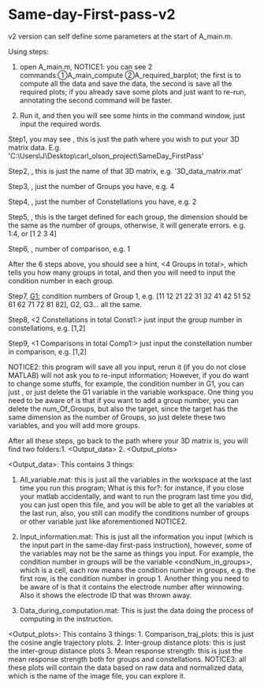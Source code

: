 # Same-day-First-pass-v2

v2 version can self define some parameters at the start of A_main.m.  

Using steps:

1. open A_main.m, NOTICE1: you can see 2 commands:①A_main_compute ②A_required_barplot; the first is to compute all the data and save the data, the second is save all the required plots; if you already save some plots and just want to re-run, annotating the second command will be faster. 

2. Run it, and then you will see some hints in the command window, just input the required words. 

Step1, you may see <Enter datapath:>, this is just the path where you wish to put your 3D matrix data. E.g. 'C:\Users\J\Desktop\carl_olson_project\SameDay_FirstPass\'

Step2, <Enter datafile name:>, this is just the name of that 3D matrix, e.g. '3D_data_matrix.mat'

Step3, <Enter the number of Groups: >, just the number of Groups you have, e.g. 4 

Step4, <Enter the number of Constellations: >, just the number of Constellations you have, e.g. 2

Step5, <Enter target for each group:>, this is the target defined for each group, the dimension should be the same as the number of groups, otherwise, it will generate errors. e.g. 1:4, or [1 2 3 4]

Step6, <Enter the number of Comparison: >, number of comparison, e.g. 1

After the 6 steps above, you should see a hint, <4 Groups in total>, which tells you how many groups in total, and then you will need to input the condition number in each group. 

Step7, <G1:> condition numbers of Group 1, e.g. [11 12 21 22 31 32 41 42 51 52 61 62 71 72 81 82], G2, G3... all the same.

Step8, <2 Constellations in total
Const1:> just input the group number in constellations, e.g. [1,2]

Step9, <1 Comparisons in total
Comp1:> just input the constellation number in comparison, e.g. [1,2]




NOTICE2: this program will save all you input, rerun it (if you do not close MATLAB) will not ask you to re-input information; 
However, if you do want to change some stuffs, for example, the condition number in G1, you can just <clear G1>, or just delete the G1 variable in the variable workspace. One thing you need to be aware of is that if you want to add a group number, you can delete the num_Of_Groups, but also the target, since the target has the same dimension as the number of Groups, so just delete these two variables, and you will add more groups.

After all these steps, go back to the path where your 3D matrix is, you will find two folders:1. <Output_data> 2. <Output_plots>

<Output_data>: This contains 3 things: 
1. All_variable.mat: this is just all the variables in the workspace at the last time you run this program; What is this for?: for instance, if you close your matlab accidentally, and want to run the program last time you did, you can just open this file,  and you will be able to get all the variables at the last run, also, you still can modify the conditions number of groups or other variable just like  aforementioned NOTICE2.

2. Input_information.mat: This is just all the information you input (which is the input part in the same-day first-pass instruction), however, some of the variables may not be the same as things you input. For example, the condition number in groups  will be the variable <condNum_in_groups>, which is a cell, each row means the condition number in groups, e.g. the first row, is the condition number in group 1. 
	Another thing you need to be aware of is that it contains the electrode number after winnowing. Also it shows the electrode ID that was thrown away. 

3. Data_during_computation.mat: This is just the data doing the process of computing in the instruction.

<Output_plots>: This contains 3 things: 1. Comparison_traj_plots: this is just the cosine angle trajectory plots.
2. Inter-group distance plots: this is just the inter-group distance plots 3. Mean response strength: this is just the mean response strength both for groups and constellations. 
NOTICE3: all these plots will contain the data based on raw data and normalized data, which is the name of the image file, you can explore it. 





